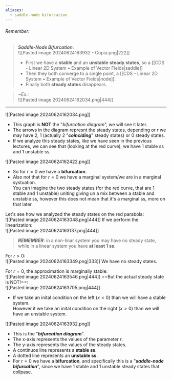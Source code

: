 ```yaml
---
aliases:
  - saddle-node bifurcation
---
```

###### *Remember*:

> ***Saddle-Node Bifurcation***:<br>![[Pasted image 20240624163932 - Copia.png|222]]
> - First we have a **stable** and an **unstable** **steady states**, so a [[CDS - Linear 2D System • Example of Vector Fields|saddle]]
> - Then they both converge to a single point, a [[CDS - Linear 2D System • Example of Vector Fields|node]].
> - Finally both **steady states** disappears.


> *~Ex.:*<br>![[Pasted image 20240624162034.png|444]]
> 
> 

----

![[Pasted image 20240624162034.png]]
- This graph is **NOT** the "*bifurcation diagram*", we will see it later.
- The arrows in the diagram represnt the steady states, depending or $r$ we may have $2$, $1$ (actually $2$ "***coinciding***" steady states) or $0$ steady states.
- If we analyze this steady states, like we have seen in the previous lectures, we can see that (looking at the red curve), we have 1 stable ss and 1 unstable ss.

![[Pasted image 20240624162422.png]]
- So for $r = 0$ we have a **bifurcation**.
- Also not that for $r = 0$ we have a marginal system/we are in a marginal systuation.<br>You can imagine the two steady states (for the red curve, that are 1 stable and 1 unstable) uniting giving un a mix between a stable and unstable ss, however this does not mean that it's a marginal ss, more on that later.

Let's see how we analyzed the steady states on the red parabola:<br>![[Pasted image 20240624163048.png|444]]
If we perform the linearization:<br>![[Pasted image 20240624163137.png|444]]

> ***REMEMBER***: in a non-linar system you may have no steady state, while in a linear system you have **at least 1 ss**.

For $r > 0$:<br>![[Pasted image 20240624163349.png|333]]
We have no steady states.

For $r = 0$, the approximation is marginally stable:<br>![[Pasted image 20240624163546.png|444]]
==But the actual steady state is NOT!==:<br>![[Pasted image 20240624163705.png|444]]
- If we take an inital condition on the left $(x < 0)$ than we will have a stable system.<br>However it we take an inital condition on the right $(x > 0)$ than we will have an unstable system.

![[Pasted image 20240624163932.png]]
- This is the "***bifurcation diagram***".
- The x-axis represents the values of the parameter $r$.
- The y-axis represents the values of the steady states.
- A continuos line represents a **stable ss**.
- A dotted line represents an **unstable ss**.
- For $r = 0$ we have a **bifurcation**, and specifically this is a "***saddle-node bifurcation***", since we have 1 stable and 1 unstable steady states that collpase.